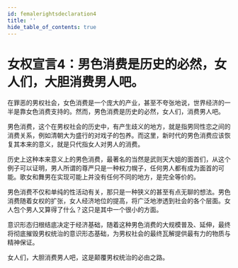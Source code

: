```yaml
---
id: femalerightsdeclaration4
title: ''
hide_table_of_contents: true
---
```


# 女权宣言4：男色消费是历史的必然，女人们，大胆消费男人吧。

在罪恶的男权社会，女色消费是一个庞大的产业，甚至不夸张地说，世界经济的一半是靠女色消费支持的。然而，男色消费是历史的必然，女人们，消费男人吧。

男色消费，这个在男权社会的历史中，有产生歧义的地方，就是指男同性恋之间的消费关系，例如清朝大为盛行的对戏子的包养。而这里，新时代的男色消费应该恢复其本来的意义，就是只代指女人对男人的消费。

历史上这种本来意义上的男色消费，最著名的当然是武则天大姐的面首们，从这个例子可以证明，男人所谓的尊严只是一种权力幌子，任何男人都有成为面首的可能。歌女和舞男在实现可能上并没有任何不同的地方，是完全等价的。

男色消费不仅和单纯的性活动有关，那只是一种狭义的甚至有点无聊的想法。男色消费随着女权的扩张，女人经济地位的提高，将广泛地渗透到社会的各个层面。女人包个男人又算得了什么？这只是其中一个很小的方面。

意识形态归根结底决定于经济基础，随着这种男色消费的大规模普及、延伸，最终将彻底摧毁男权统治的意识形态基础，为男权社会的最终瓦解提供最有力的物质与精神保证。

女人们，大胆消费男人吧，这是颠覆男权统治的必由之路。